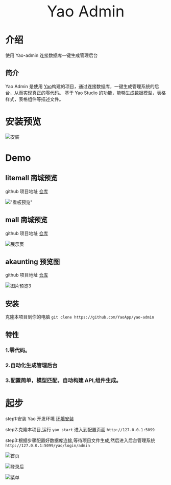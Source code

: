<center>
<div>
<font size=70>Yao Admin</font>
</div>
</center>

# 介绍

使用 Yao-admin 连接数据库一键生成管理后台

## 简介

Yao Admin 是使用 <a href="https://github.com/YaoApp/yao">Yao</a>构建的项目，通过连接数据库，一键生成管理系统的后台，从而实现真正的零代码。
基于 Yao Studio 的功能，能够生成数据模型，表格样式，表格组件等描述文件。

# 安装预览

![安装](https://release-bj-1252011659.cos.ap-beijing.myqcloud.com/docs/yao-admin/%E5%AE%89%E8%A3%85.gif)

# Demo

## litemall 商城预览

github 项目地址 [仓库](https://github.com/linlinjava/litemall)

!["看板预览"](https://release-bj-1252011659.cos.ap-beijing.myqcloud.com/docs/yao-admin/litemall%E9%A2%84%E8%A7%88.gif)

## mall 商城预览

github 项目地址 [仓库](https://github.com/macrozheng/mall)

![展示页](https://release-bj-1252011659.cos.ap-beijing.myqcloud.com/docs/yao-admin/mall%E9%A2%84%E8%A7%88.gif)

## akaunting 预览图

github 项目地址 [仓库](https://github.com/akaunting/akaunting)

![图片预览3](https://release-bj-1252011659.cos.ap-beijing.myqcloud.com/docs/yao-admin/akaunting%E9%A2%84%E8%A7%88%E5%9B%BE.gif)

## 安装

克隆本项目到你的电脑 `git clone https://github.com/YaoApp/yao-admin`

## 特性

### 1.零代码。

### 2.自动化生成管理后台

### 3.配置简单，模型匹配，自动构建 API,组件生成。

# 起步

step1:安装 Yao 开发环境 [环境安装](https://yaoapps.com/doc/%E4%BB%8B%E7%BB%8D/%E5%AE%89%E8%A3%85%E8%B0%83%E8%AF%95)

step2:克隆本项目,运行 `yao start` 进入到配置页面 `http://127.0.0.1:5099`

step3:根据步骤配置好数据库连接,等待项目文件生成,然后进入后台管理系统 `http://127.0.0.1:5099/yao/login/admin`

![首页](https://release-bj-1252011659.cos.ap-beijing.myqcloud.com/docs/yao-admin/mall%E5%95%86%E5%9F%8E/1666923331542.png)

![登录后](https://release-bj-1252011659.cos.ap-beijing.myqcloud.com/docs/yao-admin/litemall%E5%B0%8F%E7%A8%8B%E5%BA%8F%E5%95%86%E5%9F%8E/1666923455896.png)

![菜单](https://release-bj-1252011659.cos.ap-beijing.myqcloud.com/docs/yao-admin/litemall%E5%B0%8F%E7%A8%8B%E5%BA%8F%E5%95%86%E5%9F%8E/1666923632955.png)
